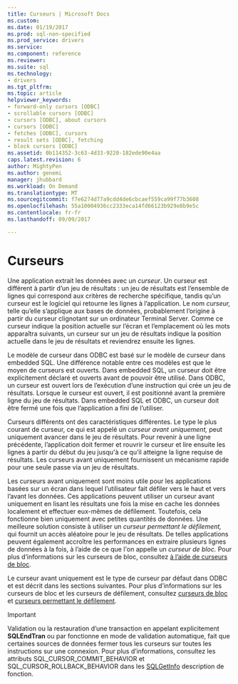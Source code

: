 ```yaml
---
title: Curseurs | Microsoft Docs
ms.custom: 
ms.date: 01/19/2017
ms.prod: sql-non-specified
ms.prod_service: drivers
ms.service: 
ms.component: reference
ms.reviewer: 
ms.suite: sql
ms.technology:
- drivers
ms.tgt_pltfrm: 
ms.topic: article
helpviewer_keywords:
- forward-only cursors [ODBC]
- scrollable cursors [ODBC]
- cursors [ODBC], about cursors
- cursors [ODBC]
- fetches [ODBC], cursors
- result sets [ODBC], fetching
- block cursors [ODBC]
ms.assetid: 0b114352-3c63-4d33-9220-182ede90e4aa
caps.latest.revision: 6
author: MightyPen
ms.author: genemi
manager: jhubbard
ms.workload: On Demand
ms.translationtype: MT
ms.sourcegitcommit: f7e6274d77a9cdd4de6cbcaef559ca99f77b3608
ms.openlocfilehash: 55a10004936cc2333eca14fd66123b929e8b9e5c
ms.contentlocale: fr-fr
ms.lasthandoff: 09/09/2017

---
```

# <a name="cursors"></a>Curseurs
Une application extrait les données avec un *curseur*. Un curseur est différent à partir d’un jeu de résultats : un jeu de résultats est l’ensemble de lignes qui correspond aux critères de recherche spécifique, tandis qu’un curseur est le logiciel qui retourne les lignes à l’application. Le nom *curseur,* telle qu’elle s’applique aux bases de données, probablement l’origine à partir du curseur clignotant sur un ordinateur Terminal Server. Comme ce curseur indique la position actuelle sur l’écran et l’emplacement où les mots apparaîtra suivants, un curseur sur un jeu de résultats indique la position actuelle dans le jeu de résultats et reviendrez ensuite les lignes.  
  
 Le modèle de curseur dans ODBC est basé sur le modèle de curseur dans embedded SQL. Une différence notable entre ces modèles est que le moyen de curseurs est ouverts. Dans embedded SQL, un curseur doit être explicitement déclaré et ouverts avant de pouvoir être utilisé. Dans ODBC, un curseur est ouvert lors de l’exécution d’une instruction qui crée un jeu de résultats. Lorsque le curseur est ouvert, il est positionné avant la première ligne du jeu de résultats. Dans embedded SQL et ODBC, un curseur doit être fermé une fois que l’application a fini de l’utiliser.  
  
 Curseurs différents ont des caractéristiques différentes. Le type le plus courant de curseur, ce qui est appelé un *curseur avant uniquement,* peut uniquement avancer dans le jeu de résultats. Pour revenir à une ligne précédente, l’application doit fermer et rouvrir le curseur et lire ensuite les lignes à partir du début du jeu jusqu'à ce qu’il atteigne la ligne requise de résultats. Les curseurs avant uniquement fournissent un mécanisme rapide pour une seule passe via un jeu de résultats.  
  
 Les curseurs avant uniquement sont moins utile pour les applications basées sur un écran dans lequel l’utilisateur fait défiler vers le haut et vers l’avant les données. Ces applications peuvent utiliser un curseur avant uniquement en lisant les résultats une fois la mise en cache les données localement et effectuer eux-mêmes de défilement. Toutefois, cela fonctionne bien uniquement avec petites quantités de données. Une meilleure solution consiste à utiliser un *curseur permettant le défilement,* qui fournit un accès aléatoire pour le jeu de résultats. De telles applications peuvent également accroître les performances en extraire plusieurs lignes de données à la fois, à l’aide de ce que l'on appelle un *curseur de bloc.* Pour plus d’informations sur les curseurs de bloc, consultez [à l’aide de curseurs de bloc](../../../odbc/reference/develop-app/using-block-cursors.md).  
  
 Le curseur avant uniquement est le type de curseur par défaut dans ODBC et est décrit dans les sections suivantes. Pour plus d’informations sur les curseurs de bloc et les curseurs de défilement, consultez [curseurs de bloc](../../../odbc/reference/develop-app/block-cursors.md) et [curseurs permettant le défilement](../../../odbc/reference/develop-app/scrollable-cursors.md).  
  
> [!IMPORTANT]  
>  Validation ou la restauration d’une transaction en appelant explicitement **SQLEndTran** ou par fonctionne en mode de validation automatique, fait que certaines sources de données fermer tous les curseurs sur toutes les instructions sur une connexion. Pour plus d’informations, consultez les attributs SQL_CURSOR_COMMIT_BEHAVIOR et SQL_CURSOR_ROLLBACK_BEHAVIOR dans les [SQLGetInfo](../../../odbc/reference/syntax/sqlgetinfo-function.md) description de fonction.

